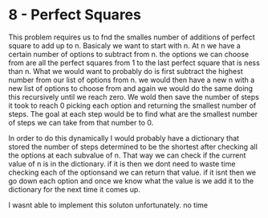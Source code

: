 # 8 - Perfect Squares
This problem requires us to fnd the smalles number of additions of perfect square to add up to n. Basicaly we want to start with n. At n we have a certain number of options to subtract from n. the options we can choose from are all the perfect squares from 1 to the last perfect square that is ness than n. What we would want to probably do is first subtract the highest number from our list of options from n. we would then have a new n with a new list of options to choose from and again we would do the same doing this recursively until we reach zero. We wold then save the number of steps it took to reach 0 picking each option and returning the smallest number of steps. The goal at each step would be to find what are the smallest number of steps we can take from that number to 0.


In order to do this  dynamically I would probably have a dictionary that stored the number of steps determined to be the shortest after checking all the options at each subvalue of n. That way we can check if the current value of n is in the dictionary. if it is then we dont need to waste time checking each of the optionsand we can return that value. if it isnt then we go down each option and once we know what the value is we add it to the dictionary for the next time it comes up.

I wasnt able to implement this soluton unfortunately. no time
